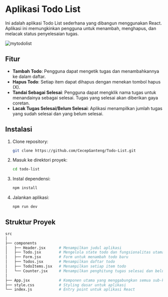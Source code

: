 # Aplikasi Todo List

Ini adalah aplikasi Todo List sederhana yang dibangun menggunakan React. Aplikasi ini memungkinkan pengguna untuk menambah, menghapus, dan melacak status penyelesaian tugas.

<img src="https://i.ibb.co.com/SxZkfTn/mytodolist.png" alt="mytodolist">

## Fitur

- **Tambah Todo**: Pengguna dapat mengetik tugas dan menambahkannya ke dalam daftar.
- **Hapus Todo**: Setiap item dapat dihapus dengan menekan tombol hapus (X).
- **Tandai Sebagai Selesai**: Pengguna dapat mengklik nama tugas untuk menandainya sebagai selesai. Tugas yang selesai akan diberikan gaya coretan.
- **Lacak Tugas Selesai/Belum Selesai**: Aplikasi menampilkan jumlah tugas yang sudah selesai dan yang belum selesai.

## Instalasi

1. Clone repository:
    ```bash
    git clone https://github.com/CecepGanteng/Todo-List.git
    ```
2. Masuk ke direktori proyek:
    ```bash
    cd todo-list
    ```
3. Instal dependensi:
    ```bash
    npm install
    ```

4. Jalankan aplikasi:
    ```bash
    npm run dev
    ```

## Struktur Proyek

```bash
src
│
├── components
│   ├── Header.jsx      # Menampilkan judul aplikasi
│   ├── Todo.jsx        # Mengelola state todo dan fungsionalitas utama
│   ├── Form.jsx        # Form untuk menambah todo baru
│   ├── Todos.jsx       # Menampilkan daftar todo
│   ├── TodoItems.jsx   # Menampilkan setiap item todo
│   └── Counter.jsx     # Menampilkan penghitung tugas selesai dan belum selesai
│
├── App.jsx             # Komponen utama yang menggabungkan semua sub-komponen
├── style.css           # Styling dasar untuk aplikasi
└── index.js            # Entry point untuk aplikasi React
